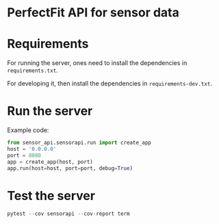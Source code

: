 # PerfectFit API for sensor data

# Requirements
For running the server, ones need to install the dependencies in `requirements.txt`.

For developing it, then install the dependencies in `requirements-dev.txt`.

# Run the server
Example code:
```python
from sensor_api.sensorapi.run import create_app
host = '0.0.0.0'
port = 8080
app = create_app(host, port)
app.run(host=host, port=port, debug=True)
```

# Test the server
```python
pytest --cov sensorapi --cov-report term
```
